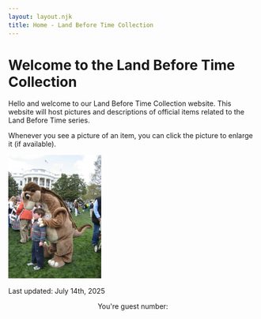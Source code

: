 ```yaml
---
layout: layout.njk
title: Home - Land Before Time Collection
---
```


# Welcome to the Land Before Time Collection

Hello and welcome to our Land Before Time Collection website. This website will host pictures and descriptions of official items related to the Land Before Time series.

Whenever you see a picture of an item, you can click the picture to enlarge it (if available).

 <a href="/images/littlefootwhitehouse.jpg" data-lightbox="gallery" data-title="Littlefoot at the white house.">
        <img src="/images/littlefootwhitehouse.jpg" alt="Littlefoot at the white house."
            style="height:250px; object-fit:cover;" />
 </a>

Last updated: July 14th, 2025
<style>
  #counter {
    display: flex;
    justify-content: flex-start;
    align-items: flex-end;
    /*gap: 4px;*/
    width: fit-content; /* prevents full-width stretching */
    margin: 0 auto;      /* optional: center horizontally */
  }

  #counter img {
    width: 60px;
    height: auto;
    flex-shrink: 0;
    flex-grow: 0;
    object-fit: contain;
    display: block; /* avoids inline spacing quirks */
  }
</style>

<p style="text-align: center;">You're guest number:</p>
  <div id="counter"></div>
<script>
  fetch('/.netlify/functions/guestCounter')
    .then(res => res.json())
    .then(data => {
      const digits = String(data.count).split(''); // ← no padStart
      document.getElementById('counter').innerHTML = digits.map(d =>
        `<img src="/images/counter/${d}.png" alt="${d}">`
      ).join('');
    })
    .catch(err => {
      console.error('Counter fetch failed:', err);
    });
</script>